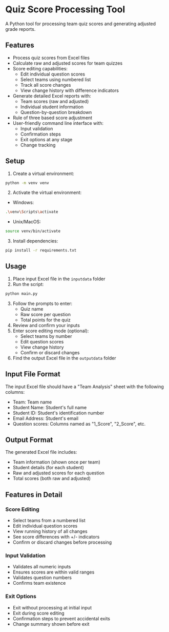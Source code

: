 # Quiz Score Processing Tool

A Python tool for processing team quiz scores and generating adjusted grade reports.

## Features

- Process quiz scores from Excel files
- Calculate raw and adjusted scores for team quizzes
- Score editing capabilities:
  - Edit individual question scores
  - Select teams using numbered list
  - Track all score changes
  - View change history with difference indicators
- Generate detailed Excel reports with:
  - Team scores (raw and adjusted)
  - Individual student information
  - Question-by-question breakdown
- Rule of three based score adjustment
- User-friendly command line interface with:
  - Input validation
  - Confirmation steps
  - Exit options at any stage
  - Change tracking

## Setup

1. Create a virtual environment:
```bash
python -m venv venv
```

2. Activate the virtual environment:
- Windows:
```bash
.\venv\Scripts\activate
```
- Unix/MacOS:
```bash
source venv/bin/activate
```

3. Install dependencies:
```bash
pip install -r requirements.txt
```

## Usage

1. Place input Excel file in the `inputdata` folder
2. Run the script:
```bash
python main.py
```
3. Follow the prompts to enter:
   - Quiz name
   - Raw score per question
   - Total points for the quiz
4. Review and confirm your inputs
5. Enter score editing mode (optional):
   - Select teams by number
   - Edit question scores
   - View change history
   - Confirm or discard changes
6. Find the output Excel file in the `outputdata` folder

## Input File Format

The input Excel file should have a "Team Analysis" sheet with the following columns:
- Team: Team name
- Student Name: Student's full name
- Student ID: Student's identification number
- Email Address: Student's email
- Question scores: Columns named as "1_Score", "2_Score", etc.

## Output Format

The generated Excel file includes:
- Team information (shown once per team)
- Student details (for each student)
- Raw and adjusted scores for each question
- Total scores (both raw and adjusted)

## Features in Detail

### Score Editing
- Select teams from a numbered list
- Edit individual question scores
- View running history of all changes
- See score differences with +/- indicators
- Confirm or discard changes before processing

### Input Validation
- Validates all numeric inputs
- Ensures scores are within valid ranges
- Validates question numbers
- Confirms team existence

### Exit Options
- Exit without processing at initial input
- Exit during score editing
- Confirmation steps to prevent accidental exits
- Change summary shown before exit
